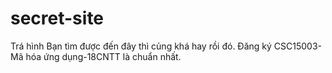 # secret-site
Trá hình
Bạn tìm được đến đây thì củng khá hay rồi đó.
Đăng ký CSC15003-Mã hóa ứng dụng-18CNTT là chuẩn nhất. 
